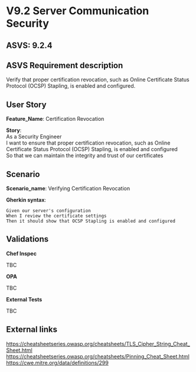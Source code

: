 # V9.2 Server Communication Security

## ASVS: 9.2.4

## ASVS Requirement description

Verify that proper certification revocation, such as Online
Certificate Status Protocol (OCSP) Stapling, is enabled and
configured.

## User Story

**Feature_Name**: Certification Revocation

**Story**:\
As a Security Engineer\
I want to ensure that proper certification revocation, such as Online Certificate Status Protocol
(OCSP) Stapling, is enabled and configured\
So that we can maintain the integrity and trust of our certificates

## Scenario

**Scenario_name**: Verifying Certification Revocation

**Gherkin syntax**:

```gherkin
Given our server's configuration
When I review the certificate settings
Then it should show that OCSP Stapling is enabled and configured
```

## Validations

**Chef Inspec**

TBC

**OPA**

TBC

**External Tests**

TBC

## External links

<https://cheatsheetseries.owasp.org/cheatsheets/TLS_Cipher_String_Cheat_Sheet.html> \
<https://cheatsheetseries.owasp.org/cheatsheets/Pinning_Cheat_Sheet.html> \
<https://cwe.mitre.org/data/definitions/299>

